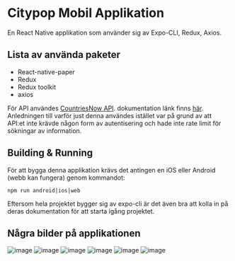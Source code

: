 # Citypop Mobil Applikation
En React Native applikation som använder sig av Expo-CLI, Redux, Axios.

## Lista av använda paketer
 - React-native-paper
 - Redux
 - Redux toolkit
 - axios

För API användes [CountriesNow API](https://countriesnow.space/). dokumentation länk finns [här](https://documenter.getpostman.com/view/1134062/T1LJjU52). Anledningen till varför just denna användes istället var på grund av att API:et inte krävde någon form av autentisering och hade inte rate limit för sökningar av information.

## Building & Running
För att bygga denna applikation krävs det antingen en iOS eller Android (webb kan fungera) genom kommandot:

```npm run android|ios|web```

Eftersom hela projektet bygger sig av expo-cli är det även bra att kolla in på deras dokumentation för att starta igång projektet.

## Några bilder på applikationen

![image](https://user-images.githubusercontent.com/26680151/141339974-0dca4bea-667d-4b27-9f42-165aef30d99a.png)
![image](https://user-images.githubusercontent.com/26680151/141340002-4de63eb3-99f4-4cb8-a7bf-4443464b8e52.png)
![image](https://user-images.githubusercontent.com/26680151/141340051-0f22c950-044f-425b-a5c2-6135a7f4b2dd.png)
![image](https://user-images.githubusercontent.com/26680151/141340076-99082083-2db1-4ee6-b193-67df46057f57.png)
![image](https://user-images.githubusercontent.com/26680151/141340131-245179bc-0529-465a-8793-fc85acee75c0.png)
![image](https://user-images.githubusercontent.com/26680151/141340155-659f4f1c-daf9-4c4d-9601-885163d74a6c.png)

